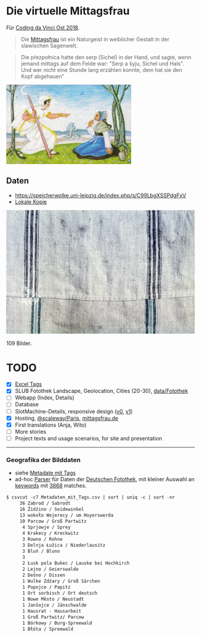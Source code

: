 # Die virtuelle Mittagsfrau

Für [Coding da Vinci Ost 2018](https://codingdavinci.de/events/ost/).

> Die [Mittagsfrau](https://de.wikipedia.org/wiki/Mittagsfrau) ist ein Naturgeist in weiblicher Gestalt in der slawischen Sagenwelt.

> Die pŕezpołnica hatte den serp (Sichel) in der Hand, und sagte, wenn jemand
> mittags auf dem Felde war: "Serp a šyju, Sichel und Hals". Und wer nicht eine
> Stunde lang erzählen konnte, dem hat sie den Kopf abgehauen"

![Lady Midday](images/Briefmarke_Sorbische_Sagen_-_Mittagsfrau_und_Nochtenerin_Crop.jpg)

## Daten

* https://speicherwolke.uni-leipzig.de/index.php/s/C99LbgXSSPdgFxV
* [Lokale Kopie](https://github.com/sophiamanns/virtuelle_mittagsfrau/tree/master/data)

![XXI 12_008](https://raw.githubusercontent.com/sophiamanns/virtuelle_mittagsfrau/master/data/DatenFlachs_Bilder/XXI%2012_008.jpg)

109 Bilder.


# TODO

* [x] [Excel Tags](https://github.com/sophiamanns/virtuelle_mittagsfrau/tree/master/data/Fotothek)
* [x] SLUB Fotothek Landscape, Geolocation, Cities (20-30), [data/Fotothek](https://github.com/sophiamanns/virtuelle_mittagsfrau/tree/master/data/Fotothek)
* [ ] Webapp (Index, Details)
* [ ] Database
* [ ] SlotMachine-Details, responsive design ([v0](https://i.imgur.com/JFnEcS3.gif"), [v1](https://i.imgur.com/hm5CSz8.mp4))
* [x] Hosting, [@scaleway/Paris](http://51.15.235.18), [mittagsfrau.de](http://mittagsfrau.de)
* [x] First translations (Anja, Wito)
* [ ] More stories
* [ ] Project texts and usage scenarios, for site and presentation

----

### Geografika der Bilddaten

* siehe [Metadate mit Tags](https://github.com/sophiamanns/virtuelle_mittagsfrau/blob/master/data/Metadaten_mit_Tags.csv)
* ad-hoc
  [Parser](https://github.com/sophiamanns/virtuelle_mittagsfrau/blob/master/fotothek.go)
für Daten der [Deutschen Fotothek](http://www.deutschefotothek.de/), mit
kleiner Auswahl an
[keywords](https://github.com/sophiamanns/virtuelle_mittagsfrau/blob/3a35b323078bdb62dccb0e42383527f113e9b78f/fotothek.go#L22-L36)
mit
[3868](https://raw.githubusercontent.com/sophiamanns/virtuelle_mittagsfrau/master/data/fotothek.jsonl)
matches.

```shell
$ csvcut -c7 Metadaten_mit_Tags.csv | sort | uniq -c | sort -nr
     36 Zabrod / Sabrodt
     16 Židźino / Seidewinkel
     13 wokoło Wojerecy / um Hoyerswerda
     10 Parcow / Groß Partwitz
      4 Sprjowje / Sprey
      4 Krakecy / Kreckwitz
      3 Rowno / Rohne
      3 Delnja Łužica / Niederlausitz
      3 Bluń / Bluno
      3
      2 Łusk pola Bukec / Lauske bei Hochkirch
      2 Lejno / Geierswalde
      2 Dešno / Dissen
      1 Wulke Zdźary / Groß Särchen
      1 Popojce / Papitz
      1 Ort sorbisch / Ort deutsch
      1 Nowe Město / Neustadt
      1 Janšojce / Jänschwalde
      1 Hausrat - Hausarbeit
      1 Groß Partwitz/ Parcow
      1 Bórkowy / Burg-Spreewald
      1 Błóta / Spreewald
```
